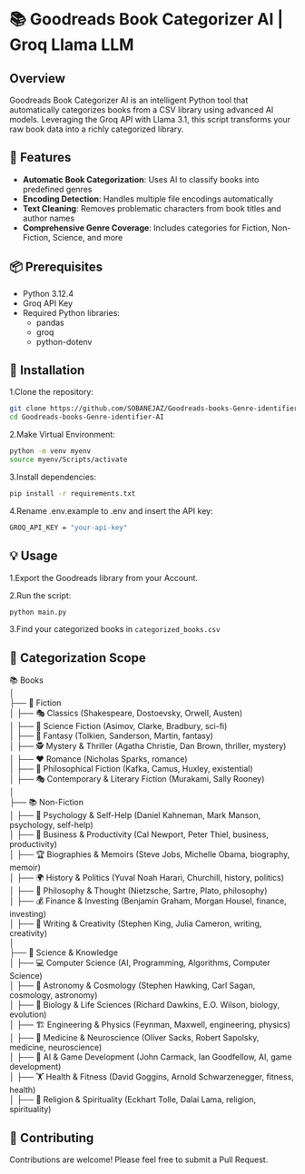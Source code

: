 # 📚 Goodreads Book Categorizer AI | Groq Llama LLM

## Overview

Goodreads Book Categorizer AI is an intelligent Python tool that automatically categorizes books from a CSV library using advanced AI models. Leveraging the Groq API with Llama 3.1, this script transforms your raw book data into a richly categorized library.

## 🌟 Features

- **Automatic Book Categorization**: Uses AI to classify books into predefined genres
- **Encoding Detection**: Handles multiple file encodings automatically
- **Text Cleaning**: Removes problematic characters from book titles and author names
- **Comprehensive Genre Coverage**: Includes categories for Fiction, Non-Fiction, Science, and more

## 📦 Prerequisites

- Python 3.12.4
- Groq API Key
- Required Python libraries:
  - pandas
  - groq
  - python-dotenv

## 🚀 Installation

1.Clone the repository:

```bash
git clone https://github.com/SOBANEJAZ/Goodreads-books-Genre-identifier-AI.git
cd Goodreads-books-Genre-identifier-AI
```

2.Make Virtual Environment:

```bash
python -m venv myenv
source myenv/Scripts/activate
```

3.Install dependencies:

```bash
pip install -r requirements.txt
```

4.Rename .env.example to .env and insert the API key:

```bash
GROQ_API_KEY = "your-api-key"
```

## 💡 Usage

1.Export the Goodreads library from your Account.

2.Run the script:

```bash
python main.py
```

3.Find your categorized books in `categorized_books.csv`

## 🎯 Categorization Scope

📚 Books  
│  
├── 📖 Fiction  
│   ├── 🎭 Classics (Shakespeare, Dostoevsky, Orwell, Austen)  
│   ├── 🔮 Science Fiction (Asimov, Clarke, Bradbury, sci-fi)  
│   ├── 🏰 Fantasy (Tolkien, Sanderson, Martin, fantasy)  
│   ├── 🕵️ Mystery & Thriller (Agatha Christie, Dan Brown, thriller, mystery)  
│   ├── ❤️ Romance (Nicholas Sparks, romance)  
│   ├── 🧠 Philosophical Fiction (Kafka, Camus, Huxley, existential)  
│   ├── 🎭 Contemporary & Literary Fiction (Murakami, Sally Rooney)  
│  
├── 📚 Non-Fiction  
│   ├── 🧠 Psychology & Self-Help (Daniel Kahneman, Mark Manson, psychology, self-help)  
│   ├── 🚀 Business & Productivity (Cal Newport, Peter Thiel, business, productivity)  
│   ├── 🏆 Biographies & Memoirs (Steve Jobs, Michelle Obama, biography, memoir)  
│   ├── 🌍 History & Politics (Yuval Noah Harari, Churchill, history, politics)  
│   ├── 🎨 Philosophy & Thought (Nietzsche, Sartre, Plato, philosophy)  
│   ├── 💰 Finance & Investing (Benjamin Graham, Morgan Housel, finance, investing)  
│   ├── 📖 Writing & Creativity (Stephen King, Julia Cameron, writing, creativity)  
│  
├── 🔬 Science & Knowledge  
│   ├── 💻 Computer Science (AI, Programming, Algorithms, Computer Science)  
│   ├── 🌌 Astronomy & Cosmology (Stephen Hawking, Carl Sagan, cosmology, astronomy)  
│   ├── 🧬 Biology & Life Sciences (Richard Dawkins, E.O. Wilson, biology, evolution)  
│   ├── 🏗️ Engineering & Physics (Feynman, Maxwell, engineering, physics)  
│   ├── 🏥 Medicine & Neuroscience (Oliver Sacks, Robert Sapolsky, medicine, neuroscience)  
│   ├── 🤖 AI & Game Development (John Carmack, Ian Goodfellow, AI, game development)  
│   ├── 🏋️ Health & Fitness (David Goggins, Arnold Schwarzenegger, fitness, health)  
│   ├── 🧘 Religion & Spirituality (Eckhart Tolle, Dalai Lama, religion, spirituality)  

## 🤝 Contributing

Contributions are welcome! Please feel free to submit a Pull Request.
